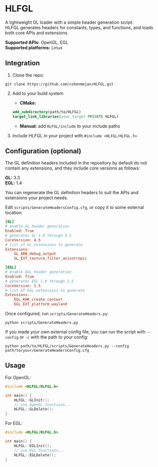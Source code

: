 # HLFGL

A lightweight GL loader with a simple header generation script.  
HLFGL generates headers for constants, types, and functions, and loads both core APIs and extensions.

**Supported APIs:** OpenGL, EGL  
**Supported platforms:** Linux

## Integration

1. Clone the repo: 

```
git clone https://github.com/cohenmejan/HLFGL.git
```

2. Add to your build system
   * **CMake:**

   ```cmake
   add_subdirectory(path/to/HLFGL)
   target_link_libraries(your_target PRIVATE HLFGL)
   ```

   * **Manual:** add ```HLFGL/include``` to your include paths

3. Include HLFGL in your project with ```#include <HLFGL/HLFGL.h>```

## Configuration (optional)

The GL definition headers included in the repository by default do not contain any
extensions, and they include core versions as follows:

**GL:** 3.3  
**EGL:** 1.4

You can regenerate the GL definition headers to suit the APIs and extensions your project needs.

Edit `scripts/GenerateHeadersConfig.cfg`, or copy it to some external location:

```ini
[GL]
# enable GL header generation
Enabled: True
# generates GL 1.0 through 4.5    
CoreVersion: 4.5
# list of GL extensions to generate
Extensions: 
    GL_ARB_debug_output
    GL_EXT_texture_filter_anisotropic

[EGL]
# enable EGL header generation
Enabled: True
# generates EGL 1.0 through 1.5
CoreVersion: 1.5
# list of EGL extensions to generate
Extensions: 
    EGL_KHR_create_context
    EGL_EXT_platform_wayland
```

Once configured, run `scripts/GenerateHeaders.py`:

```
python scripts/GenerateHeaders.py
```

If you made your own external config file, you can run the script with ```--config``` or ```-c``` 
with the path to your config:

```
python path/to/HLFGL/scripts/GenerateHeaders.py --config path/to/your/GenerateHeadersConfig.cfg
```

## Usage

For OpenGL:

```c++
#include <HLFGL/HLFGL.h>

int main() {
    HLFGL::GLInit();
    // use OpenGL functions...
    HLFGL::GLDelete();
}
```

For EGL:

```c++
#include <HLFGL/HLFGL.h>

int main() {
    HLFGL::EGLInit();
    // use EGL functions...
    HLFGL::EGLDelete();
}
```